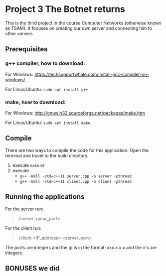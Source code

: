 # Project 3 The Botnet returns

This is the third project in the course Computer Networks (otherwise known as TSAM).
It focuses on creating our own server and connecting him to other servers

## Prerequisites
### **g++ compiler**, how to download:

For Windows: https://techsupportwhale.com/install-gcc-compiler-on-windows/

For Linux/Ubuntu:   `sudo apt install g++`

### **make**, how to download:
For Windows: http://gnuwin32.sourceforge.net/packages/make.htm

For Linux/Ubuntu:
`sudo apt install make`


## Compile
There are two ways to compile the code for this application. Open the terminal and travel to the build directory.

1. execute `make` or
2. execute
    * `g++ -Wall -std=c++11 server.cpp -o server -pthread`
    * `g++ -Wall -std=c++11 client.cpp -o client -pthread`
## Running the applications
For the server run:
> ./server <your_port>

For the client run:
> ./client <IP_address> <server_port>

The ports are integers and the ip is in the format: xxx.x.x.x and the x's are integers.

## BONUSES we did